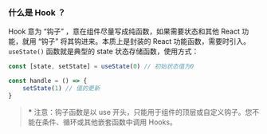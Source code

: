 ### 什么是 Hook ？

Hook 意为 “钩子” ，意在组件尽量写成纯函数，如果需要状态和其他 React 功能，就用 “钩子” 将其钩进来。本质上是封装的 React
功能函数，需要时引入。<br>`useState()` 函数就是典型的 state 状态存储函数，使用方式：<br>

```typescript
const [state, setState] = useState(0) // 初始状态值为0

const handle = () => {
    setState(1) // 值的更新
}
```

> __*__ 注意：钩子函数是以 use 开头，只能用于组件的顶层或自定义钩子。您不能在条件、循环或其他嵌套函数中调用 Hooks。

